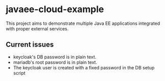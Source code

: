 # javaee-cloud-example

This project aims to demonstrate multiple Java EE applications integrated
with proper external services.

## Current issues

* keycloak's DB password is in plain text.
* mariadb's root password is in plain text.
* The keycloak user is created with a fixed password in the DB setup script